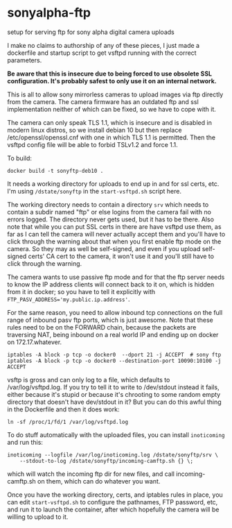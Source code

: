 # sonyalpha-ftp
setup for serving ftp for sony alpha digital camera uploads

I make no claims to authorship of any of these pieces, I just made a dockerfile and
startup script to get vsftpd running with the correct parameters.

**Be aware that this is insecure due to being forced to use obsolete SSL configuration. It's probably safest to only use it on an internal network.**

This is all to allow sony mirrorless cameras to upload images via
ftp directly from the camera. The camera firmware has an outdated
ftp and ssl implementation neither of which can be fixed, so we have
to cope with it. 

The camera can only speak TLS 1.1, which is insecure and is disabled
in modern linux distros, so we install debian 10 but then replace
/etc/openssl/openssl.cnf with one in which TLS 1.1 is permitted. 
Then the vsftpd config file will be able to forbid TSLv1.2 and force
1.1. 

To build: 

`docker build -t sonyftp-deb10 .`

It needs a working directory for uploads to end up in and for ssl certs, etc.
I'm using `/dstate/sonyftp` in the `start-vsftpd.sh` script here. 

The working directory needs to contain a directory `srv` which needs to 
contain a subdir named "ftp" or else 
logins from the camera fail with no errors logged. The directory 
never gets used, but it has to be there. Also note that while you can put
SSL certs in there are have vsftpd use them, as far as I can tell the camera
will never actually accept them and you'll have to click through the
warning about that when you first enable ftp mode on the camera. So they may
as well be self-signed, and even if you upload self-signed certs' CA cert
to the camera, it won't use it and you'll still have to click through the warning.

The camera wants to use passive ftp mode and for that the ftp server
needs to know the IP address clients will connect back to it on,
which is hidden from it in docker; so you have to tell it 
explicitly with `FTP_PASV_ADDRESS='my.public.ip.address'`. 

For the same reason, you need to allow inbound tcp connections on the
full range of inbound pasv ftp ports, which is just awesome.  Note that
these rules need to be on the FORWARD chain, because the packets are
traversing NAT, being inbound on a real world IP and ending up on
docker on 172.17.whatever. 

```
iptables -A block -p tcp -o docker0  --dport 21 -j ACCEPT  # sony ftp
iptables -A block -p tcp -o docker0 --destination-port 10090:10100 -j ACCEPT
```

vsftp is gross and can only log to a file, which defaults to 
/var/log/vsftpd.log.  If you try to tell it to write to /dev/stdout instead 
it fails, either because it's stupid or because it's chrooting to some 
random empty directory that doesn't have dev/stdout in it? But you can do
this awful thing in the Dockerfile and then it does work:

`ln -sf /proc/1/fd/1 /var/log/vsftpd.log`

To do stuff automatically with the uploaded files, you can install `inoticoming` and run this:

```
inoticoming --logfile /var/log/inoticoming.log /dstate/sonyftp/srv \
    --stdout-to-log /dstate/sonyftp/incoming-camftp.sh {} \;
```

which will watch the incoming ftp dir for new files, and call 
incoming-camftp.sh on them, which can do whatever you want.

Once you have the working directory, certs, and iptables rules in place,
you can edit `start-vsftpd.sh` to configure the pathnames, FTP password, etc,
and run it to launch the container, after which hopefully the camera will be
willing to upload to it. 
